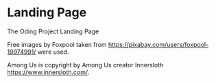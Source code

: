 # Landing Page
The Oding Project Landing Page

Free images by Foxpool taken from https://pixabay.com/users/foxpool-19974991/ were used. 

Among Us is copyright by Among Us creator Innersloth https://www.innersloth.com/.
